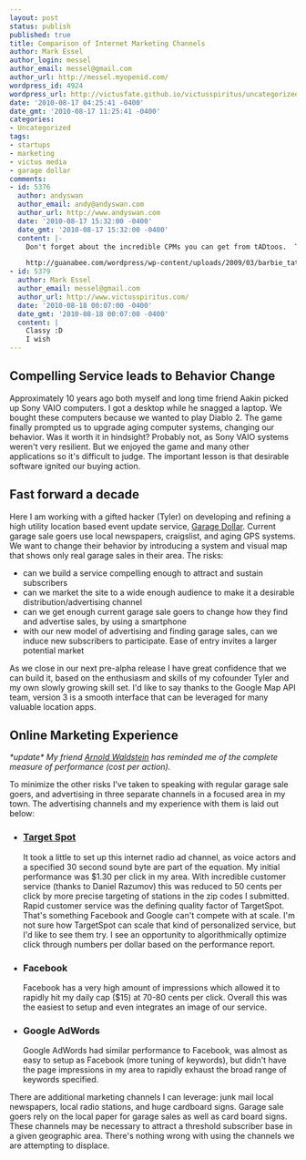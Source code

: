 ```yaml
---
layout: post
status: publish
published: true
title: Comparison of Internet Marketing Channels
author: Mark Essel
author_login: messel
author_email: messel@gmail.com
author_url: http://messel.myopenid.com/
wordpress_id: 4924
wordpress_url: http://victusfate.github.io/victusspiritus/uncategorized/2010/08/17/comparison-of-internet-marketing-channels/
date: '2010-08-17 04:25:41 -0400'
date_gmt: '2010-08-17 11:25:41 -0400'
categories:
- Uncategorized
tags:
- startups
- marketing
- victus media
- garage dollar
comments:
- id: 5376
  author: andyswan
  author_email: andy@andyswan.com
  author_url: http://www.andyswan.com
  date: '2010-08-17 15:32:00 -0400'
  date_gmt: '2010-08-17 15:32:00 -0400'
  content: |-
    Don't forget about the incredible CPMs you can get from tADtoos.  This one even reminded me of Victus font:

    http://guanabee.com/wordpress/wp-content/uploads/2009/03/barbie_tat_41-450x296.jpg
- id: 5379
  author: Mark Essel
  author_email: messel@gmail.com
  author_url: http://www.victusspiritus.com/
  date: '2010-08-18 00:07:00 -0400'
  date_gmt: '2010-08-18 00:07:00 -0400'
  content: |
    Classy :D
    I wish
---
```

<h2>Compelling Service leads to Behavior Change</h2>
<p>Approximately 10 years ago both myself and long time friend Aakin picked up Sony VAIO computers. I got a desktop while he snagged a laptop. We bought these computers because we wanted to play Diablo 2. The game finally prompted us to upgrade aging computer systems, changing our behavior. Was it worth it in hindsight? Probably not, as Sony VAIO systems weren't very resilient. But we enjoyed the game and many other applications so it's difficult to judge. The important lesson is that desirable software ignited our buying action.</p>
<h2>Fast forward a decade</h2>
<p>Here I am working with a gifted hacker (Tyler) on developing and refining a high utility location based event update service, <a href="http://garagedollar.com">Garage Dollar</a>. Current garage sale goers use local newspapers, craigslist, and aging GPS systems. We want to change their behavior by introducing a system and visual map that shows only real garage sales in their area. The risks:</p>
<ul>
<li>can we build a service compelling enough to attract and sustain subscribers</li>
<li>can we market the site to a wide enough audience to make it a desirable distribution/advertising channel</li>
<li>can we get enough current garage sale goers to change how they find and advertise sales, by using a smartphone</li>
<li>with our new model of advertising and finding garage sales, can we induce new subscribers to participate. Ease of entry invites a larger potential market</li>
</ul>
<p>As we close in our next pre-alpha release I have great confidence that we can build it, based on the enthusiasm and skills of my cofounder Tyler and my own slowly growing skill set. I'd like to say thanks to the Google Map API team, version 3 is a smooth interface that can be leveraged for many valuable location apps.</p>
<h2>Online Marketing Experience</h2>
<p><em>*update* My friend <a href="http://arnoldwaldstein.com">Arnold Waldstein</a> has reminded me of the complete measure of performance (cost per action).</em></p>
<p>To minimize the other risks I've taken to speaking with regular garage sale goers, and advertising in three separate channels in a focused area in my town. The advertising channels and my experience with them is laid out below:</p>
<ul>
<li>
<h3><a href="http://www.targetspot.com">Target Spot</a></h3>
<p>It took a little to set up this internet radio ad channel, as voice actors and a specified 30 second sound byte are part of the equation. My initial performance was $1.30 per click in my area. With incredible customer service (thanks to Daniel Razumov) this was reduced to 50 cents per click by more precise targeting of stations in the zip codes I submitted. Rapid customer service was the defining quality factor of TargetSpot. That's something Facebook and Google can't compete with at scale. I'm not sure how TargetSpot can scale that kind of personalized service, but I'd like to see them try. I see an opportunity to algorithmically optimize click through numbers per dollar based on the performance report.</li>
<li>
<h3>Facebook</h3>
<p>Facebook has a very high amount of impressions which allowed it to rapidly hit my daily cap ($15) at 70-80 cents per click. Overall this was the easiest to setup and even integrates an image of our service.</li>
<li>
<h3>Google AdWords</h3>
<p>Google AdWords had similar performance to Facebook, was almost as easy to setup as Facebook (more tuning of keywords), but didn't have the page impressions in my area to rapidly exhaust the broad range of keywords specified.</li>
</ul>
<p>There are additional marketing channels I can leverage: junk mail local newspapers, local radio stations, and huge cardboard signs. Garage sale goers rely on the local paper for garage sales as well as card board signs. These channels may be necessary to attract a threshold subscriber base in a given geographic area. There's nothing wrong with using the channels we are attempting to displace.</p>
